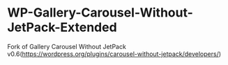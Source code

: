 WP-Gallery-Carousel-Without-JetPack-Extended
============================================

Fork of Gallery Carousel Without JetPack v0.6(https://wordpress.org/plugins/carousel-without-jetpack/developers/)

